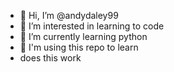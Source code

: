 - 👋 Hi, I’m @andydaley99
- 👀 I’m interested in learning to code
- 🌱 I’m currently learning python
- 🧠 I'm using this repo to learn
- does this work

<!---
andydaley99/andydaley99 is a ✨ special ✨ repository because its `README.md` (this file) appears on your GitHub profile.
You can click the Preview link to take a look at your changes.
--->
